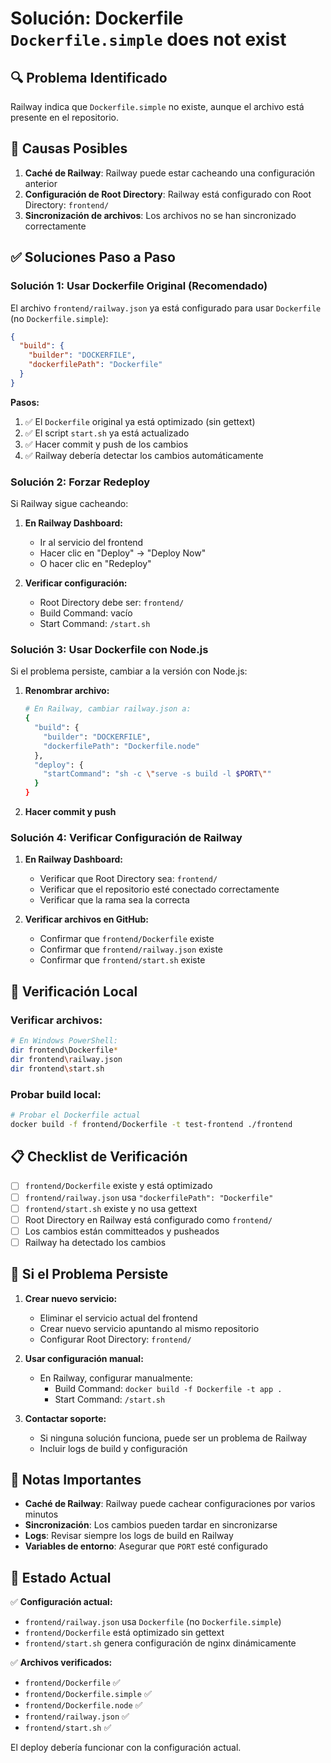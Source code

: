 # Solución: Dockerfile `Dockerfile.simple` does not exist

## 🔍 Problema Identificado

Railway indica que `Dockerfile.simple` no existe, aunque el archivo está presente en el repositorio.

## 🎯 Causas Posibles

1. **Caché de Railway**: Railway puede estar cacheando una configuración anterior
2. **Configuración de Root Directory**: Railway está configurado con Root Directory: `frontend/`
3. **Sincronización de archivos**: Los archivos no se han sincronizado correctamente

## ✅ Soluciones Paso a Paso

### Solución 1: Usar Dockerfile Original (Recomendado)

El archivo `frontend/railway.json` ya está configurado para usar `Dockerfile` (no `Dockerfile.simple`):

```json
{
  "build": {
    "builder": "DOCKERFILE",
    "dockerfilePath": "Dockerfile"
  }
}
```

**Pasos:**
1. ✅ El `Dockerfile` original ya está optimizado (sin gettext)
2. ✅ El script `start.sh` ya está actualizado
3. ✅ Hacer commit y push de los cambios
4. ✅ Railway debería detectar los cambios automáticamente

### Solución 2: Forzar Redeploy

Si Railway sigue cacheando:

1. **En Railway Dashboard:**
   - Ir al servicio del frontend
   - Hacer clic en "Deploy" → "Deploy Now"
   - O hacer clic en "Redeploy"

2. **Verificar configuración:**
   - Root Directory debe ser: `frontend/`
   - Build Command: vacío
   - Start Command: `/start.sh`

### Solución 3: Usar Dockerfile con Node.js

Si el problema persiste, cambiar a la versión con Node.js:

1. **Renombrar archivo:**
   ```bash
   # En Railway, cambiar railway.json a:
   {
     "build": {
       "builder": "DOCKERFILE",
       "dockerfilePath": "Dockerfile.node"
     },
     "deploy": {
       "startCommand": "sh -c \"serve -s build -l $PORT\""
     }
   }
   ```

2. **Hacer commit y push**

### Solución 4: Verificar Configuración de Railway

1. **En Railway Dashboard:**
   - Verificar que Root Directory sea: `frontend/`
   - Verificar que el repositorio esté conectado correctamente
   - Verificar que la rama sea la correcta

2. **Verificar archivos en GitHub:**
   - Confirmar que `frontend/Dockerfile` existe
   - Confirmar que `frontend/railway.json` existe
   - Confirmar que `frontend/start.sh` existe

## 🔧 Verificación Local

### Verificar archivos:
```bash
# En Windows PowerShell:
dir frontend\Dockerfile*
dir frontend\railway.json
dir frontend\start.sh
```

### Probar build local:
```bash
# Probar el Dockerfile actual
docker build -f frontend/Dockerfile -t test-frontend ./frontend
```

## 📋 Checklist de Verificación

- [ ] `frontend/Dockerfile` existe y está optimizado
- [ ] `frontend/railway.json` usa `"dockerfilePath": "Dockerfile"`
- [ ] `frontend/start.sh` existe y no usa gettext
- [ ] Root Directory en Railway está configurado como `frontend/`
- [ ] Los cambios están committeados y pusheados
- [ ] Railway ha detectado los cambios

## 🚨 Si el Problema Persiste

1. **Crear nuevo servicio:**
   - Eliminar el servicio actual del frontend
   - Crear nuevo servicio apuntando al mismo repositorio
   - Configurar Root Directory: `frontend/`

2. **Usar configuración manual:**
   - En Railway, configurar manualmente:
     - Build Command: `docker build -f Dockerfile -t app .`
     - Start Command: `/start.sh`

3. **Contactar soporte:**
   - Si ninguna solución funciona, puede ser un problema de Railway
   - Incluir logs de build y configuración

## 📝 Notas Importantes

- **Caché de Railway**: Railway puede cachear configuraciones por varios minutos
- **Sincronización**: Los cambios pueden tardar en sincronizarse
- **Logs**: Revisar siempre los logs de build en Railway
- **Variables de entorno**: Asegurar que `PORT` esté configurado

## 🎯 Estado Actual

✅ **Configuración actual:**
- `frontend/railway.json` usa `Dockerfile` (no `Dockerfile.simple`)
- `frontend/Dockerfile` está optimizado sin gettext
- `frontend/start.sh` genera configuración de nginx dinámicamente

✅ **Archivos verificados:**
- `frontend/Dockerfile` ✅
- `frontend/Dockerfile.simple` ✅
- `frontend/Dockerfile.node` ✅
- `frontend/railway.json` ✅
- `frontend/start.sh` ✅

El deploy debería funcionar con la configuración actual.
